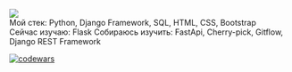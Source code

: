 ![](https://komarev.com/ghpvc/?username=aruytehno)  
             Мой стек: Python, Django Framework, SQL, HTML, CSS, Bootstrap   
        Сейчас изучаю: Flask
    Собираюсь изучить: FastApi, Cherry-pick, Gitflow, Django REST Framework  
    







[![codewars](https://www.codewars.com/users/Aruytehno/badges/large)](https://www.codewars.com/users/Aruytehno)  

